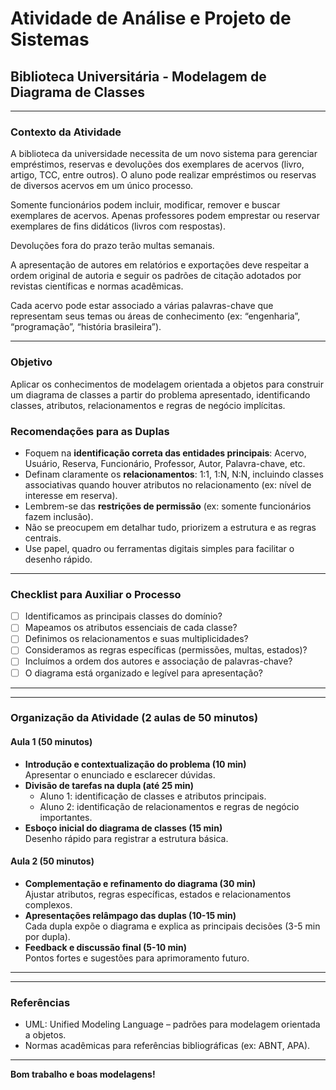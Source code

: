 # Atividade de Análise e Projeto de Sistemas  
## Biblioteca Universitária - Modelagem de Diagrama de Classes

---

### Contexto da Atividade

A biblioteca da universidade necessita de um novo sistema para gerenciar empréstimos, reservas e devoluções dos exemplares de acervos (livro, artigo, TCC, entre outros). O aluno pode realizar empréstimos ou reservas de diversos acervos em um único processo.  

Somente funcionários podem incluir, modificar, remover e buscar exemplares de acervos. Apenas professores podem emprestar ou reservar exemplares de fins didáticos (livros com respostas).  

Devoluções fora do prazo terão multas semanais.  

A apresentação de autores em relatórios e exportações deve respeitar a ordem original de autoria e seguir os padrões de citação adotados por revistas científicas e normas acadêmicas.  

Cada acervo pode estar associado a várias palavras-chave que representam seus temas ou áreas de conhecimento (ex: “engenharia”, “programação”, “história brasileira”).  

---

### Objetivo

Aplicar os conhecimentos de modelagem orientada a objetos para construir um diagrama de classes a partir do problema apresentado, identificando classes, atributos, relacionamentos e regras de negócio implícitas.



### Recomendações para as Duplas

- Foquem na **identificação correta das entidades principais**: Acervo, Usuário, Reserva, Funcionário, Professor, Autor, Palavra-chave, etc.  
- Definam claramente os **relacionamentos**: 1:1, 1:N, N:N, incluindo classes associativas quando houver atributos no relacionamento (ex: nível de interesse em reserva).  
- Lembrem-se das **restrições de permissão** (ex: somente funcionários fazem inclusão).  
- Não se preocupem em detalhar tudo, priorizem a estrutura e as regras centrais.  
- Use papel, quadro ou ferramentas digitais simples para facilitar o desenho rápido.

---

### Checklist para Auxiliar o Processo

- [ ] Identificamos as principais classes do domínio?  
- [ ] Mapeamos os atributos essenciais de cada classe?  
- [ ] Definimos os relacionamentos e suas multiplicidades?  
- [ ] Consideramos as regras específicas (permissões, multas, estados)?  
- [ ] Incluímos a ordem dos autores e associação de palavras-chave?  
- [ ] O diagrama está organizado e legível para apresentação?  

---

---

### Organização da Atividade (2 aulas de 50 minutos)

#### Aula 1 (50 minutos)  
- **Introdução e contextualização do problema (10 min)**  
  Apresentar o enunciado e esclarecer dúvidas.  
- **Divisão de tarefas na dupla (até 25 min)**  
  - Aluno 1: identificação de classes e atributos principais.  
  - Aluno 2: identificação de relacionamentos e regras de negócio importantes.  
- **Esboço inicial do diagrama de classes (15 min)**  
  Desenho rápido para registrar a estrutura básica.

#### Aula 2 (50 minutos)  
- **Complementação e refinamento do diagrama (30 min)**  
  Ajustar atributos, regras específicas, estados e relacionamentos complexos.  
- **Apresentações relâmpago das duplas (10-15 min)**  
  Cada dupla expõe o diagrama e explica as principais decisões (3-5 min por dupla).  
- **Feedback e discussão final (5-10 min)**  
  Pontos fortes e sugestões para aprimoramento futuro.

---

---

### Referências

- UML: Unified Modeling Language – padrões para modelagem orientada a objetos.  
- Normas acadêmicas para referências bibliográficas (ex: ABNT, APA).  

---

**Bom trabalho e boas modelagens!**
